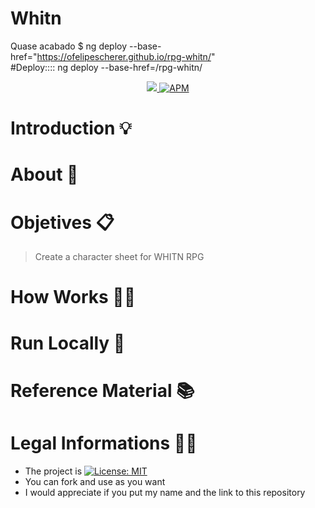 # Whitn

Quase acabado
$ ng deploy --base-href="https://ofelipescherer.github.io/rpg-whitn/"  
#Deploy::::  ng deploy --base-href=/rpg-whitn/ 
     
    

<div align=center>
<a href="https://www.python.org">
<img src="https://img.shields.io/badge/python-3.7-informational">
</a>
<a href="https://opensource.org/licenses/MIT">
<img alt="APM" src="https://img.shields.io/apm/l/vim-mode">
</a>
</div>      
      
# Introduction 💡 


# About 📘

# Objetives 📋

> Create a character sheet for WHITN RPG

# How Works 👨‍🏫

# Run Locally 📂

# Reference Material 📚

# Legal Informations 👩‍⚖️

- The project is [![License: MIT](https://img.shields.io/badge/License-MIT-yellow.svg)](https://opensource.org/licenses/MIT)
- You can fork and use as you want
- I would appreciate if you put my name and the link to this repository
